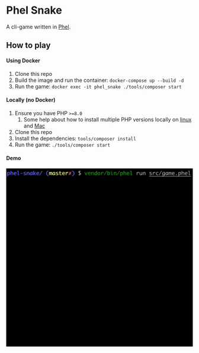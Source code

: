 # Phel Snake

A cli-game written in [Phel](https://phel-lang.org/).

## How to play

#### Using Docker

1. Clone this repo
2. Build the image and run the container: `docker-compose up --build -d`
3. Run the game: `docker exec -it phel_snake ./tools/composer start`

#### Locally (no Docker)

1. Ensure you have PHP `>=8.0`
   1. Some help about how to install multiple PHP versions locally on [linux](https://github.com/phpbrew/phpbrew) and [Mac](https://github.com/shivammathur/homebrew-php)
2. Clone this repo
3. Install the dependencies: `tools/composer install`
4. Run the game: `./tools/composer start`

#### Demo

![](img/demo-snake.webp)